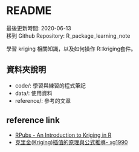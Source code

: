 # README

最後更新時間: 2020-06-13  
移到 Github Repository: R_package_learning_note

學習 kriging 相關知識，以及如何操作 R::kriging套件。

## 資料夾說明

- code/: 學習與練習的程式筆記
- data/: 使用資料
- reference/: 參考的文章

## reference link

- [RPubs - An Introduction to Kriging in R](https://rpubs.com/nabilabd/118172)
- [克里金(Kriging)插值的原理與公式推導- xg1990](https://xg1990.com/blog/archives/222)
